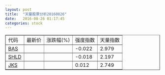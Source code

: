 ```yaml
---
layout: post
title:  "天量股票分析20160826"
date:   2016-08-26 01:17:45
categories: stock
---
```

<script type="text/javascript">
var stockList = []
stockList.push('gb_bas');
stockList.push('gb_shld');
stockList.push('gb_jks');
</script>

<table border="1">
 <tr>
  <td>代码</td>
  <td>最新价</td>
  <td>涨跌幅(%)</td>
 <td>强度指数</td>
 <td>天量指数</td>
</tr>
  <tr id="bas"><td><a href="http://stock.finance.sina.com.cn/usstock/quotes/BAS.html" target="_blank">BAS</a></td><td></td><td></td><td>-0.022</td><td>2.979</td></tr>
  <tr id="shld"><td><a href="http://stock.finance.sina.com.cn/usstock/quotes/SHLD.html" target="_blank">SHLD</a></td><td></td><td></td><td>-0.018</td><td>2.197</td></tr>
  <tr id="jks"><td><a href="http://stock.finance.sina.com.cn/usstock/quotes/JKS.html" target="_blank">JKS</a></td><td></td><td></td><td>0.012</td><td>2.749</td></tr>
</table>
